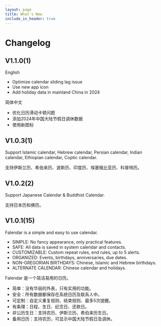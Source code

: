 ```yaml
---
layout: page
title: What's New
include_in_header: true
---
```


# Changelog

## **V1.1.0(1)**

English

- Optimize calendar sliding lag issue
- Use new app icon
- Add holiday data in mainland China in 2024

简体中文

- 优化日历滑动卡顿问题
- 添加2024年中国大陆节假日调休数据
- 使用新图标

## **V1.0.3(1)**

Support Islamic calendar, Hebrew calendar, Persian calendar, Indian calendar, Ethiopian calendar, Coptic calendar.

支持伊斯兰历、希伯来历、波斯历、印度历、埃塞俄比亚历、科普特历。

## **V1.0.2(2)**

Support Japanese Calendar & Buddhist Calendar.

支持日本历和佛历。

## **V1.0.1(15)**

Falendar is a simple and easy to use calendar.

- SIMPLE: No fancy appearance, only practical features.
- SAFE: All data is saved in system calendar and contacts.
- CUSTOMIZABLE: Custom repeat rules, end rules, up to 5 alerts.
- ORGANIZED: Events, birthdays, anniversaries, due dates.
- NON-GREGORIAN BIRTHDAYS: Chinese, Islamic and Hebrew birthdays.
- ALTERNATE CALENDAR: Chinese calendar and holidays.

Falendar 是一个简洁易用的日历。

- 简单：没有华丽的外表，只有实用的功能。
- 安全：所有数据都保存在系统日历及联系人中。
- 可定制：自定义重复规则、结束规则、最多5次提醒。
- 有条理：日程、生日、纪念日、还款日。
- 非公历生日：支持农历、伊斯兰历、希伯来历生日。
- 备用日历：支持农历，可显示中国大陆节假日及调休。

<br>